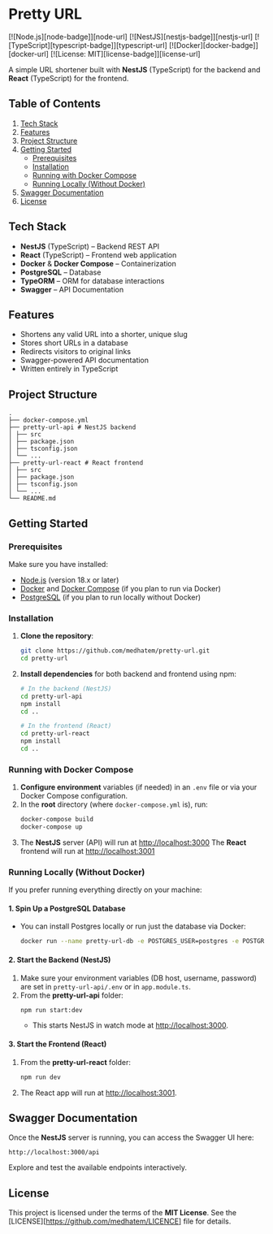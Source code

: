 # Pretty URL

[![Node.js][node-badge]][node-url]
[![NestJS][nestjs-badge]][nestjs-url]
[![TypeScript][typescript-badge]][typescript-url]
[![Docker][docker-badge]][docker-url]
[![License: MIT][license-badge]][license-url]

A simple URL shortener built with **NestJS** (TypeScript) for the backend and **React** (TypeScript) for the frontend.

## Table of Contents

1. [Tech Stack](#tech-stack)
2. [Features](#features)
3. [Project Structure](#project-structure)
4. [Getting Started](#getting-started)
   - [Prerequisites](#prerequisites)
   - [Installation](#installation)
   - [Running with Docker Compose](#running-with-docker-compose)
   - [Running Locally (Without Docker)](#running-locally-without-docker)
5. [Swagger Documentation](#swagger-documentation)
6. [License](#license)

## Tech Stack

- **NestJS** (TypeScript) – Backend REST API
- **React** (TypeScript) – Frontend web application
- **Docker** & **Docker Compose** – Containerization
- **PostgreSQL** – Database
- **TypeORM** – ORM for database interactions
- **Swagger** – API Documentation

## Features

- Shortens any valid URL into a shorter, unique slug
- Stores short URLs in a database
- Redirects visitors to original links
- Swagger-powered API documentation
- Written entirely in TypeScript

## Project Structure

```
.
├── docker-compose.yml
├── pretty-url-api # NestJS backend
│ ├── src
│ ├── package.json
│ ├── tsconfig.json
│ └── ...
├── pretty-url-react # React frontend
│ ├── src
│ ├── package.json
│ ├── tsconfig.json
│ └── ...
└── README.md

```

## Getting Started

### Prerequisites

Make sure you have installed:

- [Node.js](https://nodejs.org/) (version 18.x or later)
- [Docker](https://www.docker.com/) and [Docker Compose](https://docs.docker.com/compose/) (if you plan to run via Docker)
- [PostgreSQL](https://www.postgresql.org/) (if you plan to run locally without Docker)

### Installation

1. **Clone the repository**:

   ```bash
   git clone https://github.com/medhatem/pretty-url.git
   cd pretty-url
   ```

2. **Install dependencies** for both backend and frontend using npm:

   ```bash
   # In the backend (NestJS)
   cd pretty-url-api
   npm install
   cd ..

   # In the frontend (React)
   cd pretty-url-react
   npm install
   cd ..
   ```

### Running with Docker Compose

1. **Configure environment** variables (if needed) in an `.env` file or via your Docker Compose configuration.
2. In the **root** directory (where `docker-compose.yml` is), run:
   ```bash
   docker-compose build
   docker-compose up
   ```
3. The **NestJS** server (API) will run at [http://localhost:3000](http://localhost:3000)
   The **React** frontend will run at [http://localhost:3001](http://localhost:3001)

### Running Locally (Without Docker)

If you prefer running everything directly on your machine:

#### 1. Spin Up a PostgreSQL Database

- You can install Postgres locally or run just the database via Docker:
  ```bash
  docker run --name pretty-url-db -e POSTGRES_USER=postgres -e POSTGRES_PASSWORD=postgres -e POSTGRES_DB=prettyurl -p 5432:5432 -d postgres
  ```

#### 2. Start the Backend (NestJS)

1. Make sure your environment variables (DB host, username, password) are set in `pretty-url-api/.env` or in `app.module.ts`.
2. From the **pretty-url-api** folder:
   ```bash
   npm run start:dev
   ```
   - This starts NestJS in watch mode at [http://localhost:3000](http://localhost:3000).

#### 3. Start the Frontend (React)

1. From the **pretty-url-react** folder:
   ```bash
   npm run dev
   ```
2. The React app will run at [http://localhost:3001](http://localhost:3001).

## Swagger Documentation

Once the **NestJS** server is running, you can access the Swagger UI here:

```
http://localhost:3000/api
```

Explore and test the available endpoints interactively.

## License

This project is licensed under the terms of the **MIT License**. See the [LICENSE][https://github.com/medhatem/LICENCE] file for details.
